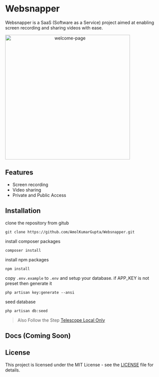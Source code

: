 # Websnapper
Websnapper is a SaaS (Software as a Service) project aimed at enabling screen recording and sharing videos with ease.


<div align="center" style="display:flex; gap: 1rem;">
    <img src="https://github.com/AmolKumarGupta/Websnapper/assets/88397611/37efe3f7-4f67-4797-a7c3-c0206a6d7f16" alt="welcome-page" width="400" >
</div>


## Features
- Screen recording
- Video sharing
- Private and Public Access

## Installation

clone the repository from gitub
```
git clone https://github.com/AmolKumarGupta/Websnapper.git
```

install composer packages 

```
composer install
```

install npm packages 

```
npm install
```

copy `.env.example` to `.env` and setup your database.
if APP_KEY is not preset then generate it
```
php artisan key:generate --ansi
```

seed database
```
php artisan db:seed
```


> Also Follow the Step [Telescope Local Only](https://laravel.com/docs/10.x/telescope#local-only-installation)

## Docs (Coming Soon)

## License
This project is licensed under the MIT License - see the [LICENSE](LICENSE.md ) file for details.



